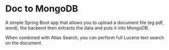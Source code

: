 # Doc to MongoDB 

A simple Spring Boot app that allows you to upload a document file (eg pdf, word), the backend then extracts the data and puts it into MongoDB.

When combined with Atlas Search, you can perform full Lucene text search on the document.

